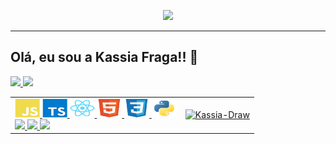 <p align="center">
    <img src="https://quotes-github-readme.vercel.app/api?type=horizontal"/>
</p>

<hr />

## Olá, eu sou a Kassia Fraga!! 👋

<div>
    <a href="https://github.com/KassiaMabily">
    <img height="180em" src="https://github-readme-stats.vercel.app/api?username=kassiamabily&show_icons=true&theme=dracula&include_all_commits=true&count_private=true"/>
    <img height="180em" src="https://github-readme-stats.vercel.app/api/top-langs/?username=kassiamabily&layout=compact&langs_count=7&theme=dracula"/>
</div>

<table border="0" width="100%">
    <tr>
        <td>
            <div>
                <img alt="Kassia-Js" height="30" width="40" src="https://raw.githubusercontent.com/devicons/devicon/master/icons/javascript/javascript-plain.svg" />
                <img alt="Kassia-Ts" height="30" width="40" src="https://raw.githubusercontent.com/devicons/devicon/master/icons/typescript/typescript-plain.svg"/>
                <img alt="Kassia-React" height="30" width="40" src="https://raw.githubusercontent.com/devicons/devicon/master/icons/react/react-original.svg" />
                <img alt="Kassia-HTML" height="30" width="40" src="https://raw.githubusercontent.com/devicons/devicon/master/icons/html5/html5-original.svg" />
                <img alt="Kassia-CSS" height="30" width="40" src="https://raw.githubusercontent.com/devicons/devicon/master/icons/css3/css3-original.svg" />
                <img alt="Kassia-Python" height="30" width="40" src="https://raw.githubusercontent.com/devicons/devicon/master/icons/python/python-original.svg">
            </div>
            <div> 
                <a href="https://www.instagram.com/kassia.mabily" target="_blank"><img src="https://img.shields.io/badge/-Instagram-%23E4405F?style=for-the-badge&logo=instagram&logoColor=white" target="_blank" /></a>
                <a href = "mailto:kassiafraga7@gmail.com"><img src="https://img.shields.io/badge/-Gmail-%23333?style=for-the-badge&logo=gmail&logoColor=white" target="_blank">
                </a>
                <a href="https://www.linkedin.com/in/kassia-fraga/" target="_blank"><img src="https://img.shields.io/badge/-LinkedIn-%230077B5?style=for-the-badge&logo=linkedin&logoColor=white" target="_blank"></a> 
            </div>
        </td>
        <td align="right">
            <img alt="Kassia-Draw" src="https://share-cdn.picrew.me/shareImg/org/202108/338224_ZkYoa4AC.png" height="148" width="128">
        </td>
    </tr>
</table>
